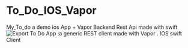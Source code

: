 # To_Do_IOS_Vapor
My_To_do a demo ios App + Vapor Backend Rest Api made with swift 
![Export](https://user-images.githubusercontent.com/17935370/84698753-434f5480-af48-11ea-929e-f5e8eea68fc2.jpg)
To Do App :a  generic REST client made with Vapor .
IOS swift Client 


